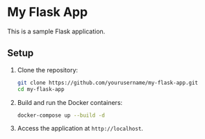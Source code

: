 # My Flask App

This is a sample Flask application.

## Setup

1. Clone the repository:
    ```bash
    git clone https://github.com/yourusername/my-flask-app.git
    cd my-flask-app
    ```

2. Build and run the Docker containers:
    ```bash
    docker-compose up --build -d
    ```

3. Access the application at `http://localhost`.

